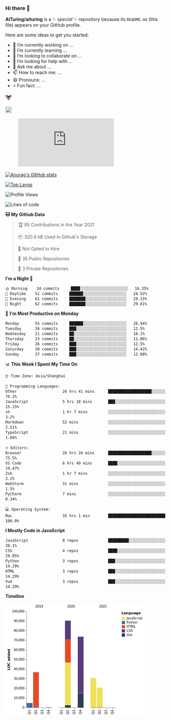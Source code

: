 ### Hi there 👋

**AITuring/aituring** is a ✨ _special_ ✨ repository because its `README.md` (this file) appears on your GitHub profile.

Here are some ideas to get you started:

- 🔭 I’m currently working on ...
- 🌱 I’m currently learning ...
- 👯 I’m looking to collaborate on ...
- 🤔 I’m looking for help with ...
- 💬 Ask me about ...
- 📫 How to reach me: ...
- 😄 Pronouns: ...
- ⚡ Fun fact: ...

<img src="./vuejs.svg" height="20px" width="20px"></img>

<img src="https://img.icons8.com/fluent/48/000000/stargaze.png" height="20px" width="20px"/>

<figure><embed src="https://wakatime.com/share/@067d26d0-ffb0-4ddb-a982-54b5f8012886/8335c241-a0ef-4738-9949-68e725c3e5eb.svg"></embed></figure>

[![Anurag's GitHub stats](https://github-readme-stats.vercel.app/api?username=aituring&show_icons=true)](https://github.com/anuraghazra/github-readme-stats)

[![Top Langs](https://github-readme-stats.vercel.app/api/top-langs/?username=aituring)](https://github.com/anuraghazra/github-readme-stats)


<!--START_SECTION:waka-->
![Profile Views](http://img.shields.io/badge/Profile%20Views-0-blue)

![Lines of code](https://img.shields.io/badge/From%20Hello%20World%20I%27ve%20Written-257449%20lines%20of%20code-blue)

**🐱 My Github Data** 

> 🏆 85 Contributions in the Year 2021
 > 
> 📦 320.9 kB Used in Github's Storage 
 > 
> 🚫 Not Opted to Hire
 > 
> 📜 35 Public Repositories 
 > 
> 🔑 3 Private Repositories  
 > 
**I'm a Night 🦉** 

```text
🌞 Morning    34 commits     ████░░░░░░░░░░░░░░░░░░░░░   16.35% 
🌆 Daytime    51 commits     ██████░░░░░░░░░░░░░░░░░░░   24.52% 
🌃 Evening    61 commits     ███████░░░░░░░░░░░░░░░░░░   29.33% 
🌙 Night      62 commits     ███████░░░░░░░░░░░░░░░░░░   29.81%

```
📅 **I'm Most Productive on Monday** 

```text
Monday       55 commits     ██████░░░░░░░░░░░░░░░░░░░   26.44% 
Tuesday      26 commits     ███░░░░░░░░░░░░░░░░░░░░░░   12.5% 
Wednesday    21 commits     ██░░░░░░░░░░░░░░░░░░░░░░░   10.1% 
Thursday     23 commits     ██░░░░░░░░░░░░░░░░░░░░░░░   11.06% 
Friday       26 commits     ███░░░░░░░░░░░░░░░░░░░░░░   12.5% 
Saturday     30 commits     ███░░░░░░░░░░░░░░░░░░░░░░   14.42% 
Sunday       27 commits     ███░░░░░░░░░░░░░░░░░░░░░░   12.98%

```


📊 **This Week I Spent My Time On** 

```text
⌚︎ Time Zone: Asia/Shanghai

💬 Programming Languages: 
Other                    26 hrs 41 mins      ███████████████████░░░░░░   76.2% 
JavaScript               5 hrs 18 mins       ███░░░░░░░░░░░░░░░░░░░░░░   15.15% 
sh                       1 hr 7 mins         ░░░░░░░░░░░░░░░░░░░░░░░░░   3.2% 
Markdown                 52 mins             ░░░░░░░░░░░░░░░░░░░░░░░░░   2.51% 
TypeScript               21 mins             ░░░░░░░░░░░░░░░░░░░░░░░░░   1.04%

🔥 Editors: 
Browser                  26 hrs 26 mins      ███████████████████░░░░░░   75.5% 
VS Code                  6 hrs 49 mins       ████░░░░░░░░░░░░░░░░░░░░░   19.47% 
Zsh                      1 hr 7 mins         ░░░░░░░░░░░░░░░░░░░░░░░░░   3.2% 
WebStorm                 31 mins             ░░░░░░░░░░░░░░░░░░░░░░░░░   1.5% 
PyCharm                  7 mins              ░░░░░░░░░░░░░░░░░░░░░░░░░   0.34%

💻 Operating System: 
Mac                      35 hrs 1 min        █████████████████████████   100.0%

```

**I Mostly Code in JavaScript** 

```text
JavaScript               8 repos             █████████░░░░░░░░░░░░░░░░   38.1% 
CSS                      4 repos             ████░░░░░░░░░░░░░░░░░░░░░   19.05% 
Python                   3 repos             ███░░░░░░░░░░░░░░░░░░░░░░   14.29% 
HTML                     3 repos             ███░░░░░░░░░░░░░░░░░░░░░░   14.29% 
Vue                      3 repos             ███░░░░░░░░░░░░░░░░░░░░░░   14.29%

```


**Timeline**

![Chart not found](https://raw.githubusercontent.com/AITuring/AITuring/main/charts/bar_graph.png) 


<!--END_SECTION:waka-->


